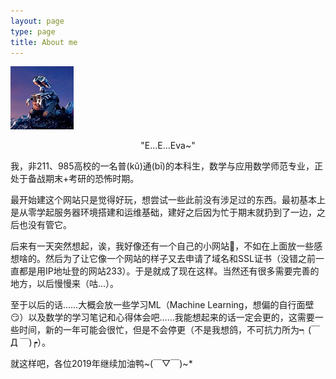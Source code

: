 ```yaml
---
layout: page
type: page
title: About me
---
```




<!--more-->

![](assets/img/1af9d30e4684325fd014ad5fd85cbd591.jpg)

<center>"E...E...Eva~"</center>

我，非211、985高校的一名普(kǔ)通(bī)的本科生，数学与应用数学师范专业，正处于备战期末+考研的恐怖时期。

最开始建这个网站只是觉得好玩，想尝试一些此前没有涉足过的东西。最初基本上是从零学起服务器环境搭建和运维基础，建好之后因为忙于期末就扔到了一边，之后也没有管它。

后来有一天突然想起，诶，我好像还有一个自己的小网站🤔，不如在上面放一些感想啥的。然后为了让它像一个网站的样子又去申请了域名和SSL证书（没错之前一直都是用IP地址登的网站233）。于是就成了现在这样。当然还有很多需要完善的地方，以后慢慢来（咕...）。

至于以后的话……大概会放一些学习ML（Machine Learning，想偏的自行面壁😏）以及数学的学习笔记和心得体会吧……我能想起来的话一定会更的，这需要一些时间，新的一年可能会很忙，但是不会停更（不是我想鸽，不可抗力所为┑(￣Д ￣)┍）。

就这样吧，各位2019年继续加油鸭\~(￣▽￣)\~*

